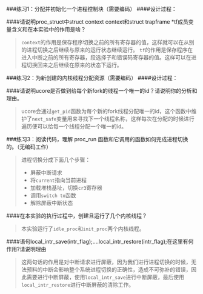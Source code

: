 ###练习1：分配并初始化一个进程控制块（需要编码）
####设计过程：

####请说明proc_struct中struct context context和struct trapframe *tf成员变量含义和在本实验中的作用是啥？
>`context`的作用是保存程序切换之前的所有寄存器的值，这样就可以在从别的进程切换之后继续与原来的运行状态继续运行。
> `tf`的作用是保存程序在进入中断之前的所有寄存器，段选择子和错误码寄存器的值。这样可以在进程切换回来之后继续在原来的状态下运行。	

###练习2：为新创建的内核线程分配资源（需要编码）
####设计过程：

####请说明ucore是否做到给每个新fork的线程一个唯一的id？请说明你的分析和理由。
> ucore会通过`get_pid`函数为每个新的fork线程分配唯一的id，这个函数中维护了`next_safe`变量用来寻找下一个线程名称，这样每次在分配的时候进行遍历便可以给每一个线程分配一个唯一的id。


###练习3：阅读代码，理解 proc_run 函数和它调用的函数如何完成进程切换的。（无编码工作）
> 进程切换分成下面几个步骤：
> * 屏蔽中断请求
> * 将`current`指向当前进程
> * 加载堆栈基址，切换`cr3`寄存器
> * 调用`switch to`函数
> * 解除屏蔽中断状态

####在本实验的执行过程中，创建且运行了几个内核线程？
> 本实验运行了`idle_proc`和`init_proc`两个内核线程。

####语句local_intr_save(intr_flag);....local_intr_restore(intr_flag);在这里有何作用?请说明理由
> 这两句话的作用是对中断请求进行屏蔽，因为我们进行进程切换的时候，无法预料的中断会影响整个系统进程切换的正确性，造成不可弥补的错误，因此需要进行中断屏蔽，使用`local_intr_save`进行中断屏蔽，最后使用`local_intr_restore`进行中断屏蔽的清除工作。